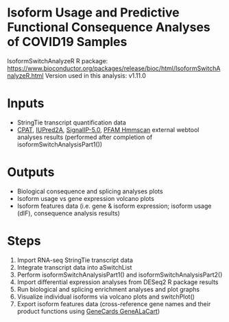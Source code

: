 # Isoform Usage and Predictive Functional Consequence Analyses of COVID19 Samples
IsoformSwitchAnalyzeR R package: https://www.bioconductor.org/packages/release/bioc/html/IsoformSwitchAnalyzeR.html
Version used in this analysis: v1.11.0

# Inputs
  - StringTie transcript quantification data
  - [CPAT](http://lilab.research.bcm.edu/cpat), [IUPred2A](https://iupred2a.elte.hu), [SignalIP-5.0](http://www.cbs.dtu.dk/services/SignalP), [PFAM Hmmscan](https://www.ebi.ac.uk/Tools/hmmer/search/hmmscan) external webtool analyses results (performed after completion of isoformSwitchAnalysisPart1())

# Outputs
- Biological consequence and splicing analyses plots
- Isoform usage vs gene expression volcano plots
- Isoform features data (i.e. gene & isoform expression; isoform usage (dIF), consequence analysis results)

# Steps
1) Import RNA-seq StringTie transcript data
2) Integrate transcript data into aSwitchList
3) Perform isoformSwitchAnalysisPart1() and isoformSwitchAnalysisPart2()
4) Import differential expression analyses from DESeq2 R package results
5) Run biological and splicing enrichment analyses and plot graphs
6) Visualize individual isoforms via volcano plots and switchPlot()
7) Export isoform features data (cross-reference gene names and their product functions using [GeneCards GeneALaCart](https://genealacart.genecards.org))
